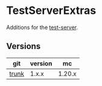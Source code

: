 # TestServerExtras

Additions for the [test-server](https://github.com/zeroBzeroT/test-server).

## Versions

| git                                                                | version | mc     |
|--------------------------------------------------------------------|---------|--------|
| [trunk](https://github.com/zeroBzeroT/TestServerExtras/tree/trunk) | 1.x.x   | 1.20.x |
